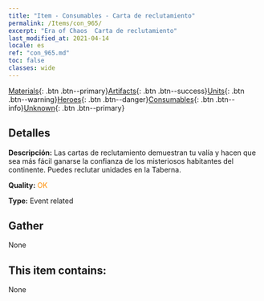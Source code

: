 ```yaml
---
title: "Item - Consumables - Carta de reclutamiento"
permalink: /Items/con_965/
excerpt: "Era of Chaos  Carta de reclutamiento"
last_modified_at: 2021-04-14
locale: es
ref: "con_965.md"
toc: false
classes: wide
---
```

 [Materials](/es/Items/){: .btn .btn--primary}[Artifacts](/es/Items/Artifacts/){: .btn .btn--success}[Units](/es/Items/Units/){: .btn .btn--warning}[Heroes](/es/Items/Heroes/){: .btn .btn--danger}[Consumables](/es/Items/Consumables/){: .btn .btn--info}[Unknown](/es/Items/Unknown/){: .btn .btn--primary}

## Detalles
 **Descripción:** Las cartas de reclutamiento demuestran tu valía y hacen que sea más fácil ganarse la confianza de los misteriosos habitantes del continente. Puedes reclutar unidades en la Taberna.

 **Quality:** <span style="color: #FF8C00">OK</span>

 **Type:** Event related

## Gather

  None

## This item contains:

  None

